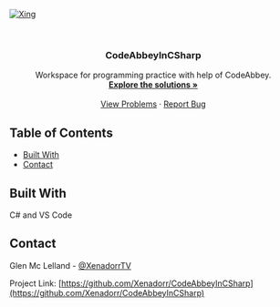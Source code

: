<!--
*** Thanks for checking out this README Template. If you have a suggestion that would
*** make this better, please fork the repo and create a pull request or simply open
*** an issue with the tag "enhancement".
*** Thanks again! Now go create something AMAZING! :D
***
***
***
*** To avoid retyping too much info. Do a search and replace for the following:
*** Xenadorr, CodeAbbeyInCSharp, XenadorrTV, mc.lelland.glen@gmail.com
-->





<!-- PROJECT SHIELDS -->
<!--
*** I'm using markdown "reference style" links for readability.
*** Reference links are enclosed in brackets [ ] instead of parentheses ( ).
*** See the bottom of this document for the declaration of the reference variables
*** for contributors-url, forks-url, etc. This is an optional, concise syntax you may use.
*** https://www.markdownguide.org/basic-syntax/#reference-style-links
-->
[![Xing][Xing-shield]][Xing-url]



<!-- PROJECT LOGO -->
<br />
<p align="center">
  <h3 align="center">CodeAbbeyInCSharp</h3>

  <p align="center">
    Workspace for programming practice with help of CodeAbbey.
    <br />
    <a href="https://github.com/Xenadorr/CodeAbbeyInCSharp/tree/main/Problems"><strong>Explore the solutions »</strong></a>
    <br />
    <br />
    <a href="https://www.codeabbey.com/index/task_list?sort=id0">View Problems</a>
    ·
    <a href="https://github.com/Xenadorr/CodeAbbeyInCSharp/issues">Report Bug</a>
  </p>
</p>



<!-- TABLE OF CONTENTS -->
## Table of Contents

* [Built With](#built-with)
* [Contact](#contact)



## Built With

C#
and
VS Code

<!-- CONTACT -->
## Contact

Glen Mc Lelland - [@XenadorrTV](https://twitter.com/XenadorrTV)

Project Link: [https://github.com/Xenadorr/CodeAbbeyInCSharp](https://github.com/Xenadorr/CodeAbbeyInCSharp)






<!-- MARKDOWN LINKS & IMAGES -->
<!-- https://www.markdownguide.org/basic-syntax/#reference-style-links -->
[contributors-shield]: https://img.shields.io/github/contributors/Xenadorr/repo.svg?style=flat-square
[contributors-url]: https://github.com/Xenadorr/repo/graphs/contributors
[forks-shield]: https://img.shields.io/github/forks/Xenadorr/repo.svg?style=flat-square
[forks-url]: https://github.com/Xenadorr/repo/network/members
[stars-shield]: https://img.shields.io/github/stars/Xenadorr/repo.svg?style=flat-square
[stars-url]: https://github.com/Xenadorr/repo/stargazers
[issues-shield]: https://img.shields.io/github/issues/Xenadorr/repo.svg?style=flat-square
[issues-url]: https://github.com/Xenadorr/repo/issues
[license-shield]: https://img.shields.io/github/license/Xenadorr/repo.svg?style=flat-square
[license-url]: https://github.com/Xenadorr/repo/blob/master/LICENSE.txt
[Xing-shield]: https://camo.githubusercontent.com/c50abfc71aef128b5cdcb26cab07da4b8c896cd8d0b785302cdb6bfa449de1e2/68747470733a2f2f696d672e736869656c64732e696f2f7374617469632f76313f7374796c653d666f722d7468652d6261646765266d6573736167653d58696e6726636f6c6f723d303036353637266c6f676f3d58696e67266c6f676f436f6c6f723d464646464646266c6162656c3d
[Xing-url]: https://www.xing.com/profile/Glen_McLelland2/cv
[product-screenshot]: images/screenshot.png
